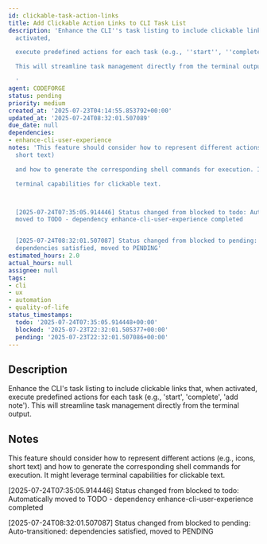 ```yaml
---
id: clickable-task-action-links
title: Add Clickable Action Links to CLI Task List
description: 'Enhance the CLI''s task listing to include clickable links that, when
  activated,

  execute predefined actions for each task (e.g., ''start'', ''complete'', ''add note'').

  This will streamline task management directly from the terminal output.

  '
agent: CODEFORGE
status: pending
priority: medium
created_at: '2025-07-23T04:14:55.853792+00:00'
updated_at: '2025-07-24T08:32:01.507089'
due_date: null
dependencies:
- enhance-cli-user-experience
notes: 'This feature should consider how to represent different actions (e.g., icons,
  short text)

  and how to generate the corresponding shell commands for execution. It might leverage

  terminal capabilities for clickable text.



  [2025-07-24T07:35:05.914446] Status changed from blocked to todo: Automatically
  moved to TODO - dependency enhance-cli-user-experience completed


  [2025-07-24T08:32:01.507087] Status changed from blocked to pending: Auto-transitioned:
  dependencies satisfied, moved to PENDING'
estimated_hours: 2.0
actual_hours: null
assignee: null
tags:
- cli
- ux
- automation
- quality-of-life
status_timestamps:
  todo: '2025-07-24T07:35:05.914448+00:00'
  blocked: '2025-07-23T22:32:01.505377+00:00'
  pending: '2025-07-23T22:32:01.507086+00:00'
---
```


## Description

Enhance the CLI's task listing to include clickable links that, when activated,
execute predefined actions for each task (e.g., 'start', 'complete', 'add note').
This will streamline task management directly from the terminal output.


## Notes

This feature should consider how to represent different actions (e.g., icons, short text)
and how to generate the corresponding shell commands for execution. It might leverage
terminal capabilities for clickable text.


[2025-07-24T07:35:05.914446] Status changed from blocked to todo: Automatically moved to TODO - dependency enhance-cli-user-experience completed

[2025-07-24T08:32:01.507087] Status changed from blocked to pending: Auto-transitioned: dependencies satisfied, moved to PENDING

